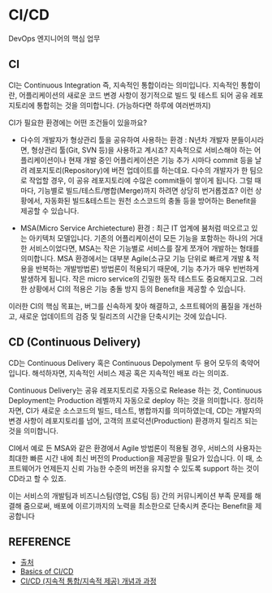 # CI/CD

DevOps 엔지니어의 핵심 업무

## CI

CI는 Continuous Integration 즉, 지속적인 통합이라는 의미입니다.
지속적인 통합이란,
어플리케이션의 새로운 코드 변경 사항이 정기적으로 빌드 및 테스트 되어
공유 레포지토리에 통합히는 것을 의미합니다. (가능하다면 하루에 여러번까지)

CI가 필요한 환경에는 어떤 조건들이 있을까요?

- 다수의 개발자가 형상관리 툴을 공유하여 사용하는 환경
  : N년차 개발자 분들이시라면, 형상관리 툴(Git, SVN 등)을 사용하고 계시죠?
  지속적으로 서비스해야 하는 어플리케이션이나 현재 개발 중인 어플리케이션은
  기능 추가 시마다 commit 등을 날려 레포지토리(Repository)에 버전 업데이트를 하는데요.
  다수의 개발자가 한 팀으로 작업할 경우, 이 공유 레포지토리에 수많은 commit들이 쌓이게 됩니다.
  그럴 때마다, 기능별로 빌드/테스트/병합(Merge)까지 하려면 상당히 번거롭겠죠?
  이런 상황에서, 자동화된 빌드&테스트는 원천 소스코드의 충돌 등을 방어하는 Benefit을 제공할 수 있습니다.

- MSA(Micro Service Archietecture) 환경
  : 최근 IT 업계에 붐처럼 떠오르고 있는 아키텍처 모델입니다.
  기존의 어플리케이션이 모든 기능을 포함하는 하나의 거대한 서비스이었다면,
  MSA는 작은 기능별로 서비스를 잘게 쪼개어 개발하는 형태를 의미합니다.
  MSA 환경에서는 대부분 Agile(소규모 기능 단위로 빠르게 개발 & 적용을 반복하는 개발방법론) 방법론이 적용되기 때문에, 기능 추가가 매우 빈번하게 발생하게 됩니다.
  작은 micro service의 긴밀한 동작 테스트도 중요해지고요.
  그러한 상황에서 CI의 적용은 기능 충돌 방지 등의 Benefit을 제공할 수 있습니다.

이러한 CI의 핵심 목표는,
버그를 신속하게 찾아 해결하고,
소프트웨어의 품질을 개선하고,
새로운 업데이트의 검증 및 릴리즈의 시간을 단축시키는 것에 있습니다.

## CD (Continuous Delivery)

CD는 Continuous Delivery 혹은 Continuous Depolyment 두 용어 모두의 축약어 입니다.
해석하자면, 지속적인 서비스 제공 혹은 지속적인 배포 라는 의미죠.

Continuous Delivery는 공유 레포지토리로 자동으로 Release 하는 것,
Continuous Deployment는 Production 레벨까지 자동으로 deploy 하는 것을 의미합니다.
정리하자면, CI가 새로운 소스코드의 빌드, 테스트, 병합까지를 의미하였는데,
CD는 개발자의 변경 사항이 레포지토리를 넘어, 고객의 프로덕션(Production) 환경까지 릴리즈 되는 것을 의미합니다.

CI에서 예로 든 MSA와 같은 환경에서 Agile 방법론이 적용될 경우,
서비스의 사용자는 최대한 빠른 시간 내에 최신 버전의 Production을 제공받을 필요가 있습니다.
이 때, 소프트웨어가 언제든지 신뢰 가능한 수준의 버전을 유지할 수 있도록 support 하는 것이 CD라고 할 수 있죠.

이는 서비스의 개발팀과 비즈니스팀(영업, CS팀 등) 간의 커뮤니케이션 부족 문제를 해결해 줌으로써,
배포에 이르기까지의 노력을 최소한으로 단축시켜 준다는 Benefit을 제공합니다

## REFERENCE

- [출처](https://www.redhat.com/ko/topics/devops/what-is-ci-cd)
- [Basics of CI/CD](https://levelup.gitconnected.com/basics-of-ci-cd-a98340c60b04)
- [CI/CD (지속적 통합/지속적 제공) 개념과 과정](https://devuna.tistory.com/56)
